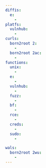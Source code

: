 ```yaml
---
diffis:
  e:
    -
platfs:
  vulnhub:
    -
curls:
  born2root 2:
    -
  born2root 2ac:
    -
functions:
  unix:
    -
  e:
    -
  vulnhub:
    -
  fuzz:
    -
  bf:
    -
  rce:
    -
  creds:
    -
  sudo:
    -

wals:
  born2root 2wu:
    -
---
```

